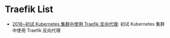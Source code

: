 # Traefik List

- [2018~初试 Kubernetes 集群中使用 Traefik 反向代理](https://blog.csdn.net/aixiaoyang168/article/details/78557739): 初试 Kubernetes 集群中使用 Traefik 反向代理

